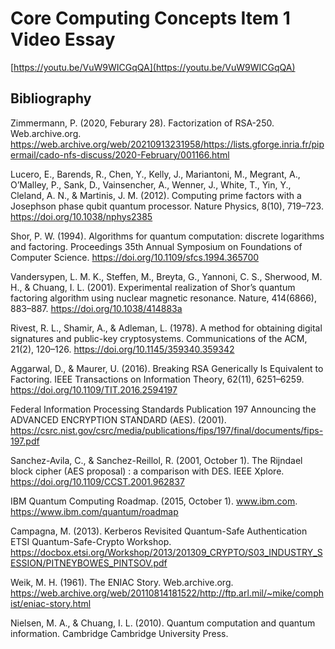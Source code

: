 # Core Computing Concepts Item 1 Video Essay

[https://youtu.be/VuW9WICGqQA](https://youtu.be/VuW9WICGqQA)

## Bibliography

Zimmermann, P. (2020, Feburary 28). Factorization of RSA-250. Web.archive.org. https://web.archive.org/web/20210913231958/https://lists.gforge.inria.fr/pipermail/cado-nfs-discuss/2020-February/001166.html

Lucero, E., Barends, R., Chen, Y., Kelly, J., Mariantoni, M., Megrant, A., O’Malley, P., Sank, D., Vainsencher, A., Wenner, J., White, T., Yin, Y., Cleland, A. N., & Martinis, J. M. (2012). Computing prime factors with a Josephson phase qubit quantum processor. Nature Physics, 8(10), 719–723. https://doi.org/10.1038/nphys2385

Shor, P. W. (1994). Algorithms for quantum computation: discrete logarithms and factoring. Proceedings 35th Annual Symposium on Foundations of Computer Science. https://doi.org/10.1109/sfcs.1994.365700

Vandersypen, L. M. K., Steffen, M., Breyta, G., Yannoni, C. S., Sherwood, M. H., & Chuang, I. L. (2001). Experimental realization of Shor’s quantum factoring algorithm using nuclear magnetic resonance. Nature, 414(6866), 883–887. https://doi.org/10.1038/414883a

Rivest, R. L., Shamir, A., & Adleman, L. (1978). A method for obtaining digital signatures and public-key cryptosystems. Communications of the ACM, 21(2), 120–126. https://doi.org/10.1145/359340.359342

Aggarwal, D., & Maurer, U. (2016). Breaking RSA Generically Is Equivalent to Factoring. IEEE Transactions on Information Theory, 62(11), 6251–6259. https://doi.org/10.1109/TIT.2016.2594197

Federal Information Processing Standards Publication 197 Announcing the ADVANCED ENCRYPTION STANDARD (AES). (2001). https://csrc.nist.gov/csrc/media/publications/fips/197/final/documents/fips-197.pdf

Sanchez-Avila, C., & Sanchez-Reillol, R. (2001, October 1). The Rijndael block cipher (AES proposal) : a comparison with DES. IEEE Xplore. https://doi.org/10.1109/CCST.2001.962837

IBM Quantum Computing Roadmap. (2015, October 1). www.ibm.com. https://www.ibm.com/quantum/roadmap

Campagna, M. (2013). Kerberos Revisited Quantum-Safe Authentication ETSI Quantum-Safe-Crypto Workshop. https://docbox.etsi.org/Workshop/2013/201309_CRYPTO/S03_INDUSTRY_SESSION/PITNEYBOWES_PINTSOV.pdf

Weik, M. H. (1961). The ENIAC Story. Web.archive.org. https://web.archive.org/web/20110814181522/http://ftp.arl.mil/~mike/comphist/eniac-story.html

Nielsen, M. A., & Chuang, I. L. (2010). Quantum computation and quantum information. Cambridge Cambridge University Press.